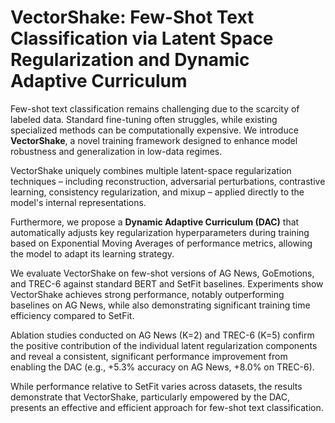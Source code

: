 # VectorShake: Few-Shot Text Classification via Latent Space Regularization and Dynamic Adaptive Curriculum

Few-shot text classification remains challenging due to the scarcity of labeled data. Standard fine-tuning often struggles, while existing specialized methods can be computationally expensive. We introduce **VectorShake**, a novel training framework designed to enhance model robustness and generalization in low-data regimes.

VectorShake uniquely combines multiple latent-space regularization techniques – including reconstruction, adversarial perturbations, contrastive learning, consistency regularization, and mixup – applied directly to the model's internal representations.

Furthermore, we propose a **Dynamic Adaptive Curriculum (DAC)** that automatically adjusts key regularization hyperparameters during training based on Exponential Moving Averages of performance metrics, allowing the model to adapt its learning strategy.

We evaluate VectorShake on few-shot versions of AG News, GoEmotions, and TREC-6 against standard BERT and SetFit baselines. Experiments show VectorShake achieves strong performance, notably outperforming baselines on AG News, while also demonstrating significant training time efficiency compared to SetFit.

Ablation studies conducted on AG News (K=2) and TREC-6 (K=5) confirm the positive contribution of the individual latent regularization components and reveal a consistent, significant performance improvement from enabling the DAC (e.g., +5.3% accuracy on AG News, +8.0% on TREC-6).

While performance relative to SetFit varies across datasets, the results demonstrate that VectorShake, particularly empowered by the DAC, presents an effective and efficient approach for few-shot text classification.
